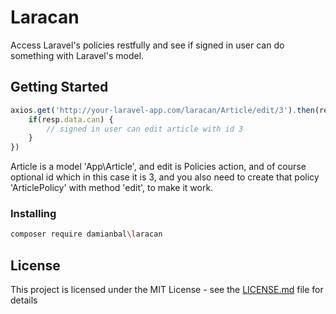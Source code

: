 # Laracan

Access Laravel's policies restfully and see if signed in user can do something with Laravel's model.

## Getting Started

```js
axios.get('http://your-laravel-app.com/laracan/Article/edit/3').then(resp => {
    if(resp.data.can) {
        // signed in user can edit article with id 3
    }
})
```

Article is a model 'App\\Article', and edit is Policies action, and of course optional id which in this case it is 3, and you also need to create
that policy 'ArticlePolicy' with method 'edit', to make it work.

### Installing

```sh
composer require damianbal\laracan
```

## License

This project is licensed under the MIT License - see the [LICENSE.md](LICENSE.md) file for details

